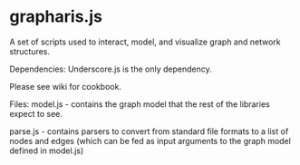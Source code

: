 grapharis.js
============

A set of scripts used to interact, model, and visualize graph and network structures.

Dependencies: Underscore.js is the only dependency.

Please see wiki for cookbook.

Files:
model.js - contains the graph model that the rest of the libraries expect to see.

parse.js - contains parsers to convert from standard file formats to a list of nodes and edges (which can be fed as input arguments to the graph model defined in model.js)



